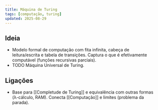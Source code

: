 ```yaml
---
title: Máquina de Turing
tags: [computação, turing]
updated: 2025-08-29
---
```


## Ideia
- Modelo formal de computação com fita infinita, cabeça de leitura/escrita e tabela de transições. Captura o que é efetivamente computável (funções recursivas parciais).
- TODO Máquina Universal de Turing.

## Ligações
- Base para [[Completude de Turing]] e equivalência com outras formas (λ-cálculo, RAM). Conecta [[Computação]] e limites (problema da parada).
